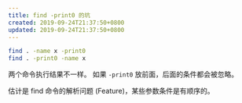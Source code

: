 ```yaml
---
title: find -print0 的坑
created: 2019-09-24T21:37:50+0800
updated: 2019-09-24T21:37:50+0800
---
```



```bash
find . -name x -print0
find . -print0 -name x
```

两个命令执行结果不一样。
如果 `-print0` 放前面，后面的条件都会被忽略。

估计是 find 命令的解析问题 (Feature)，某些参数条件是有顺序的。
